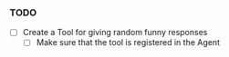 ### TODO 
  - [ ] Create a Tool for giving random funny responses
    - [ ] Make sure that the tool is registered in the Agent
